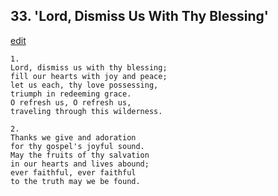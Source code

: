 
## 33.  'Lord, Dismiss Us With Thy Blessing'
[edit](https://docs.google.com/document/d/1OYCA6xvzRL4qW0buOPQu1jhMJ-XM86Ec/edit?mode=html)




    1.
    Lord, dismiss us with thy blessing;
    fill our hearts with joy and peace;
    let us each, thy love possessing,
    triumph in redeeming grace.
    O refresh us, O refresh us,
    traveling through this wilderness.

    2.
    Thanks we give and adoration
    for thy gospel's joyful sound.
    May the fruits of thy salvation
    in our hearts and lives abound;
    ever faithful, ever faithful
    to the truth may we be found.

